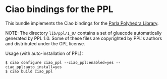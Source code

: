 # Ciao bindings for the PPL

This bundle implements the Ciao bindings for the
[Parla Polyhedra Library](http://bugseng.com/products/ppl).

NOTE: The directory `lib/ppl/1_0/` contains a set of gluecode
automatically generated by PPL 1.0. Some of these files are
copyrighted by PPL's authors and distributed under the GPL license.

Usage (with auto-installation of PPL):
```
$ ciao configure ciao_ppl --ciao_ppl:enabled=yes --ciao_ppl:auto_install=yes
$ ciao build ciao_ppl
```

